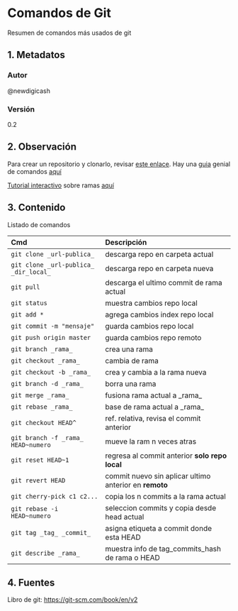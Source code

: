 # Comandos de Git
Resumen de comandos más usados de git
## 1. Metadatos

### Autor
@newdigicash
### Versión
0.2

## 2. Observación

Para crear un repositorio y clonarlo, revisar [este enlace][gitInicio]. 
Hay una [guia][gitTutorial] genial de comandos [aquí][gitTutorial]

[Tutorial interactivo][gitInteractivo] sobre ramas [aquí][gitInteractivo]
## 3. Contenido 
Listado de comandos

Cmd | Descripción
:-- | :--
`git clone _url-publica_` | descarga repo en carpeta actual
`git clone _url-publica_ _dir_local_` | descarga repo en carpeta nueva
`git pull` | descarga el ultimo commit de rama actual
`git status` | muestra cambios repo local
`git add *` | agrega cambios index repo local
`git commit -m "mensaje"` | guarda cambios repo local
`git push origin master` | guarda cambios repo remoto 
`git branch _rama_` | crea una rama
`git checkout _rama_` | cambia de rama
`git checkout -b _rama_` | crea y cambia a la rama nueva
`git branch -d _rama_` | borra una rama
`git merge _rama_` | fusiona rama actual a \_rama_
`git rebase _rama_` | base de rama actual a \_rama_ 
`git checkout HEAD^` | ref. relativa, revisa el commit anterior
`git branch -f _rama_ HEAD~numero` | mueve la ram n veces atras
`git reset HEAD~1` | regresa al commit anterior **solo repo local**
`git revert HEAD` | commit nuevo sin aplicar ultimo anterior  en **remoto**
`git cherry-pick c1 c2... ` | copia los n commits a la rama actual
`git rebase -i HEAD~numero` | seleccion commits y copia desde head actual
`git tag _tag_ _commit_` | asigna etiqueta a commit donde esta HEAD
`git describe _rama_` | muestra info de tag_commits_hash de rama o HEAD

## 4. Fuentes
Libro de git: <https://git-scm.com/book/en/v2>

[//]: # (referencias citadas)
[gitInicio]: https://git-scm.com/book/en/v2/Git-Basics-Getting-a-Git-Repository
[gitTutorial]: https://rogerdudler.github.io/git-guide/index.es.html
[gitInteractivo]: https://learngitbranching.js.org/?locale=es_ES
